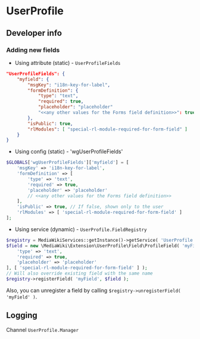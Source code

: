 # UserProfile

## Developer info

### Adding new fields

- Using attribute (static) - `UserProfileFields`

```json
"UserProfileFields": {
    "myfield": {
        "msgKey": "i18n-key-for-label",
        "formDefinition": {
            "type": "text",
            "required": true,
            "placeholder": "placeholder"
            "<<any other values for the Forms field definition>>": true
        },
        "isPublic": true,
        "rlModules": [ "special-rl-module-required-for-form-field" ]
    }   
}
```

- Using config (static) - 'wgUserProfileFields'

```php
$GLOBALS['wgUserProfileFields']['myfield'] = [
    'msgKey' => 'i18n-key-for-label',
    'formDefinition' => [
        'type' => 'text',
        'required' => true,
        'placeholder' => 'placeholder'
        // <<any other values for the Forms field definition>>
    ],
    'isPublic' => true, // If false, shown only to the user
    'rlModules' => [ 'special-rl-module-required-for-form-field' ]
];
```

- Using service (dynamic) - `UserProfile.FieldRegistry`

```php
$registry = MediaWikiServices::getInstance()->getService( 'UserProfile.FieldRegistry' );
$field = new \MediaWiki\Extension\UserProfile\Field\ProfileField( 'myField', 'i18n-key-for-label', true, [
    'type' => 'text',
    'required' => true,
    'placeholder' => 'placeholder'
], [ 'special-rl-module-required-for-form-field' ] );
// Will also override existing field with the same name
$registry->registerField( 'myField', $field );
```

Also, you can unregister a field by calling `$registry->unregisterField( 'myField' )`.

## Logging

Channel `UserProfile.Manager`